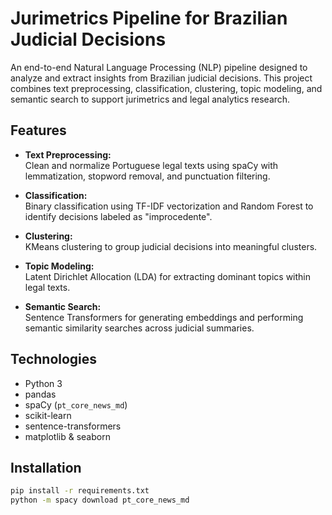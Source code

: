 # Jurimetrics Pipeline for Brazilian Judicial Decisions

An end-to-end Natural Language Processing (NLP) pipeline designed to analyze and extract insights from Brazilian judicial decisions. This project combines text preprocessing, classification, clustering, topic modeling, and semantic search to support jurimetrics and legal analytics research.

## Features

- **Text Preprocessing:**  
  Clean and normalize Portuguese legal texts using spaCy with lemmatization, stopword removal, and punctuation filtering.

- **Classification:**  
  Binary classification using TF-IDF vectorization and Random Forest to identify decisions labeled as "improcedente".

- **Clustering:**  
  KMeans clustering to group judicial decisions into meaningful clusters.

- **Topic Modeling:**  
  Latent Dirichlet Allocation (LDA) for extracting dominant topics within legal texts.

- **Semantic Search:**  
  Sentence Transformers for generating embeddings and performing semantic similarity searches across judicial summaries.

## Technologies

- Python 3  
- pandas  
- spaCy (`pt_core_news_md`)  
- scikit-learn  
- sentence-transformers  
- matplotlib & seaborn

## Installation

```bash
pip install -r requirements.txt
python -m spacy download pt_core_news_md

